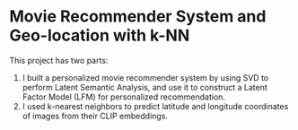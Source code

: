 # Movie Recommender System and Geo-location with k-NN
This project has two parts: 
1. I built a personalized movie recommender system by using SVD to perform Latent Semantic Analysis, and use it to construct a Latent Factor Model (LFM) for personalized recommendation. 
2. I used k-nearest neighbors to predict latitude and longitude coordinates of images from their CLIP embeddings. 